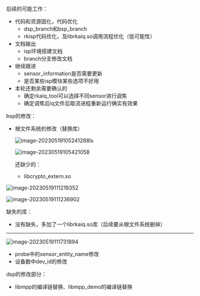 后续的可能工作：

- 代码和资源固化，代码优化
  - dsp_branch和bsp_branch
  - rkisp代码优化，及librkaiq.so调用流程优化（低可能性）
- 文档输出
  - isp环境搭建文档
  - branch分支修改文档
- 继续跟进
  - sensor_information是否需要更新
  - 是否某些isp模块某些选项不好用
- 本轮还剩余需要确认的
  - 确定rkaiq_tool可以选择不同sensor进行调焦
  - 确定调焦后iq文件后取流进程重新运行确实有效果



bsp的修改：

- 根文件系统的修改（替换库）

   ![image-20230519105241288](Y:\github_local\notebook\项目评估\.isp环境搭建后续工作评估.assets\image-20230519105241288.png)ls 

  ![image-20230519105421058](Y:\github_local\notebook\项目评估\.isp环境搭建后续工作评估.assets\image-20230519105421058.png)

  还缺少的：

  - libcrypto_extern.so



![image-20230519111219352](Y:\github_local\notebook\项目评估\.isp环境搭建后续工作评估.assets\image-20230519111219352.png)



![image-20230519111236902](Y:\github_local\notebook\项目评估\.isp环境搭建后续工作评估.assets\image-20230519111236902.png)



缺失的库：

- 没有缺失，多加了一个librkaiq.so库（后续要从根文件系统删掉）

------

![image-20230519111731894](Y:\github_local\notebook\项目评估\.isp环境搭建后续工作评估.assets\image-20230519111731894.png)





- probe中的sensor_entity_name修改
- 设备数中dev_id的修改







dsp的修改部分：

- libmpp的编译链替换、libmpp_demo的编译链替换
